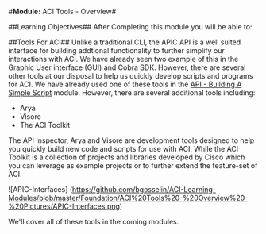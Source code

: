 #**Module:** ACI Tools - Overview#


##Learning Objectives##
After Completing this module you will be able to:


##Tools For ACI##
Unlike a traditional CLI, the APIC API is a well suited interface for building addtional functionality to further simplify our interactions with ACI.  We have already seen two example of this in the Graphic User interface (GUI) and Cobra SDK.  However, there are several other tools at our disposal to help us quickly develop scripts and programs for ACI.  We have already used one of these tools in the [API - Building A Simple Script](https://github.com/bgosselin/ACI-Learning-Modules/blob/master/Foundation/API%20-%20Building%20A%20Simple%20Script.md) module. However, there are several additional tools including:
 - Arya
 - Visore
 - The ACI Toolkit
 
 The API Inspector, Arya and Visore are development tools designed to help you quickly build new code and scripts for use with ACI. While the ACI Toolkit is a collection of projects and libraries developed by Cisco which you can leverage as example projects or to further extend the feature-set of ACI. 
 
![APIC-Interfaces] (https://github.com/bgosselin/ACI-Learning-Modules/blob/master/Foundation/ACI%20Tools%20-%20Overview%20-%20Pictures/APIC-Interfaces.png) 
 
 
 
 We'll cover all of these tools in the coming modules.

